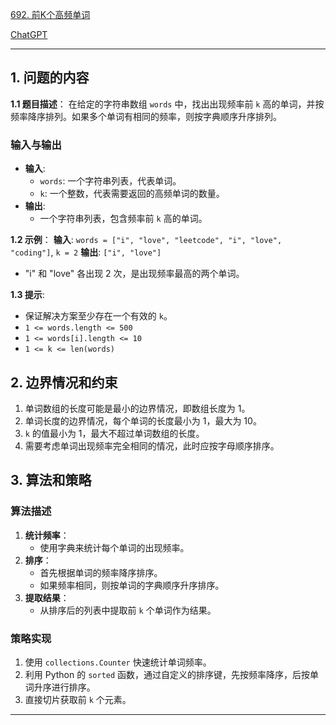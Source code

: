 [692. 前K个高频单词](https://leetcode.cn/problems/top-k-frequent-words)

[ChatGPT](https://chat.openai.com/share/17950293-f917-4b7a-b6c7-496abdb24903)

---

## 1. 问题的内容
**1.1 题目描述**：
在给定的字符串数组 `words` 中，找出出现频率前 `k` 高的单词，并按频率降序排列。如果多个单词有相同的频率，则按字典顺序升序排列。

### 输入与输出
- **输入**:
  - `words`: 一个字符串列表，代表单词。
  - `k`: 一个整数，代表需要返回的高频单词的数量。
- **输出**:
  - 一个字符串列表，包含频率前 `k` 高的单词。

**1.2 示例**：
**输入**: `words = ["i", "love", "leetcode", "i", "love", "coding"]`, `k = 2`
**输出**: `["i", "love"]`
- "i" 和 "love" 各出现 2 次，是出现频率最高的两个单词。

**1.3 提示**:
- 保证解决方案至少存在一个有效的 `k`。
- `1 <= words.length <= 500`
- `1 <= words[i].length <= 10`
- `1 <= k <= len(words)`

## 2. 边界情况和约束
1. 单词数组的长度可能是最小的边界情况，即数组长度为 1。
2. 单词长度的边界情况，每个单词的长度最小为 1，最大为 10。
3. `k` 的值最小为 1，最大不超过单词数组的长度。
4. 需要考虑单词出现频率完全相同的情况，此时应按字母顺序排序。

## 3. 算法和策略
### 算法描述
1. **统计频率**：
   - 使用字典来统计每个单词的出现频率。
2. **排序**：
   - 首先根据单词的频率降序排序。
   - 如果频率相同，则按单词的字典顺序升序排序。
3. **提取结果**：
   - 从排序后的列表中提取前 `k` 个单词作为结果。

### 策略实现
1. 使用 `collections.Counter` 快速统计单词频率。
2. 利用 Python 的 `sorted` 函数，通过自定义的排序键，先按频率降序，后按单词升序进行排序。
3. 直接切片获取前 `k` 个元素。

---